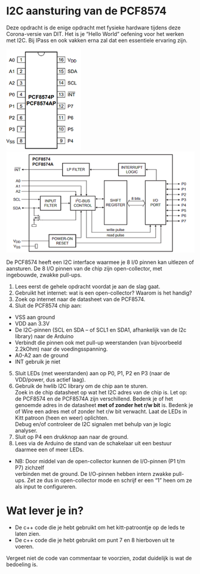 # I2C aansturing van de PCF8574

Deze opdracht is de enige opdracht met fysieke hardware tijdens deze
Corona-versie van DIT. Het is je “Hello World” oefening voor het werken
met I2C. Bij IPass en ook vakken erna zal dat een essentiele ervaring
zijn.

<img src="./media/media/image1.png" width="200px" />
<img src="./media/media/image2.png" width="550px" />

De PCF8574 heeft een I2C interface waarmee je 8 I/0 pinnen kan uitlezen
of aansturen. De 8 I/O pinnen van de chip zijn open-collector, met
ingebouwde, zwakke pull-ups.

1. Lees eerst de gehele opdracht voordat je aan de slag gaat.
2. Gebruikt het internet: wat is een open-collector? Waarom is het handig?
3. Zoek op internet naar de datasheet van de PCF8574.
4. Sluit de PCF8574 chip aan:

  - VSS aan ground   
  - VDD aan 3.3V   
  - De I2C-pinnen (SCL en SDA – of SCL1 en SDA1, afhankelijk van de I2c
library) naar de Arduino   
  - Verbindt die pinnen ook met <span class="mark">pull-up weerstanden</span> (van bijvoorbeeld 2.2kOhm) naar de voedingsspanning.
  - A0-A2 aan de ground   
  - INT gebruik je niet   

5. Sluit LEDs (met weerstanden) aan op P0, P1, P2 en P3 (naar de VDD/power, dus actief laag).  
6. Gebruik de hwlib I2C library om de chip aan te sturen.  
Zoek in de chip datasheet op wat het I2C adres van de chip is. Let
op: de PCF8574 en de PCF8574A zijn verschillend. Bedenk je of het genoemde
adres in de datasheet **met of zonder het r/w bit** is. Bedenk je of Wire een adres met of zonder het r/w bit verwacht. Laat de LEDs in Kitt patroon (heen en weer) oplichten.  
Debug en/of controleer de I2C signalen met behulp van je logic analyser.
7. Sluit op P4 een drukknop aan naar de ground.  
8. Lees via de Arduino de stand van de schakelaar uit een bestuur  
daarmee een of meer LEDs.

-   NB: Door middel van de open-collector kunnen de I/O-pinnen (P1 t/m
    P7) zichzelf  
    verbinden met de ground. De I/O-pinnen hebben intern zwakke
    pull-ups. Zet ze dus in open-collector mode en schrijf er een “1”
    heen om ze als input te configureren.

# Wat lever je in?

-   De c++ code die je hebt gebruikt om het kitt-patroontje op de leds
    te laten zien.
-   De c++ code die je hebt gebruikt om punt 7 en 8 hierboven uit te
    voeren.

Vergeet niet de code van commentaar te voorzien, zodat duidelijk is wat
de bedoeling is.
